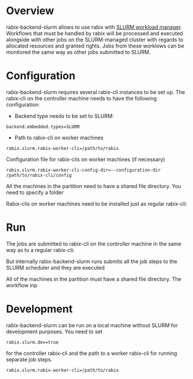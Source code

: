 # Overview

rabix-backend-slurm allows to use rabix with [SLURM workload manager](https://slurm.schedmd.com/). Workflows
that must be handled by rabix will be processed and executed alongside with other jobs on the SLURM-managed cluster with regards
to allocated resources and granted rights. Jobs from these worklows can be monitored the same way as other jobs submitted to SLURM.

 
# Configuration

rabix-backend-slurm requires several rabix-cli instances to be set up. The rabix-cli on the controller machine 
needs to have the following configuration:

* Backend type needs to be set to SLURM:
```
backend.embedded.types=SLURM
```
* Path to rabix-cli on worker machines
```
rabix.slurm.rabix-worker-cli=/path/to/rabix
```
Configuration file for rabix-clis on worker machines (if necessary) 
```
rabix.slurm.rabix-worker-cli-config-dir=--configuration-dir /path/to/rabix-cli/config
```
All the machines in the partition need to have a shared file directory. You need to specify a folder 

Rabix-clis on worker machines need to be installed just as regular rabix-cli:


# Run
The jobs are submitted to rabix-cli on the controller machine in the same way as to a regular rabix-cli:


But internally rabix-backend-slurm runs submits all the job steps to the SLURM scheduler and they are executed 



All of the machines in the partition must have a shared file directory. The workflow inp


# Development

rabix-backend-slurm can be run on a local machine without SLURM for development purposes. You need to set
```
rabix.slurm.dev=true
```
for the controller rabix-cli and the path to a worker rabix-cli for running separate job steps.
```
rabix.slurm.rabix-worker-cli=/path/to/rabix
```